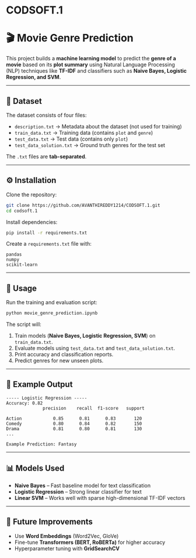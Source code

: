 # CODSOFT.1
# 🎬 Movie Genre Prediction

This project builds a **machine learning model** to predict the **genre of a movie** based on its **plot summary** using Natural Language Processing (NLP) techniques like **TF-IDF** and classifiers such as **Naive Bayes, Logistic Regression, and SVM**.

---

## 📂 Dataset

The dataset consists of four files:

* `description.txt` → Metadata about the dataset (not used for training)
* `train_data.txt` → Training data (contains `plot` and `genre`)
* `test_data.txt` → Test data (contains only `plot`)
* `test_data_solution.txt` → Ground truth genres for the test set

The `.txt` files are **tab-separated**.

---

## ⚙️ Installation

Clone the repository:

```bash
git clone https://github.com/AVANTHIREDDY1214/CODSOFT.1.git
cd codsoft.1
```

Install dependencies:

```bash
pip install -r requirements.txt
```

Create a `requirements.txt` file with:

```
pandas
numpy
scikit-learn
```

---

## 🚀 Usage

Run the training and evaluation script:

```bash
python movie_genre_prediction.ipynb
```

The script will:

1. Train models (**Naive Bayes, Logistic Regression, SVM**) on `train_data.txt`.
2. Evaluate models using `test_data.txt` and `test_data_solution.txt`.
3. Print accuracy and classification reports.
4. Predict genres for new unseen plots.

---

## 📝 Example Output

```
----- Logistic Regression -----
Accuracy: 0.82
              precision    recall  f1-score   support

Action            0.85      0.81      0.83       120
Comedy            0.80      0.84      0.82       150
Drama             0.81      0.80      0.81       130
...

Example Prediction: Fantasy
```

---

## 📊 Models Used

* **Naive Bayes** – Fast baseline model for text classification
* **Logistic Regression** – Strong linear classifier for text
* **Linear SVM** – Works well with sparse high-dimensional TF-IDF vectors

---

## 🔮 Future Improvements

* Use **Word Embeddings** (Word2Vec, GloVe)
* Fine-tune **Transformers (BERT, RoBERTa)** for higher accuracy
* Hyperparameter tuning with **GridSearchCV**

